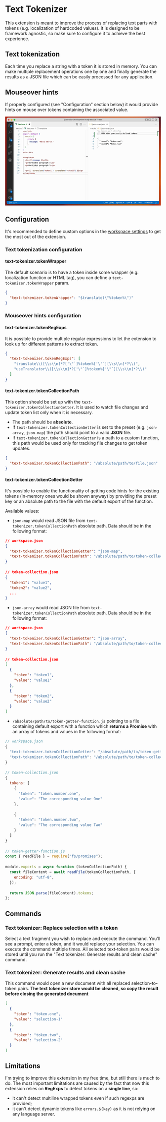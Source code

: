 # Text Tokenizer

This extension is meant to improve the process of replacing text parts with tokens (e.g. localization of hardcoded values). It is designed to be framework agnostic, so make sure to configure it to achieve the best experience.

## Text tokenization

Each time you replace a string with a token it is stored in memory. You can make multiple replacement operations one by one and finally generate the results as a JSON file which can be easily processed for any application.

## Mouseover hints

If properly configured (see "Configuration" section below) it would provide hints on mouse over tokens containing the associated value.

![Functionality presentation](./presentation.gif)

## Configuration

It's recommended to define custom options in the [workspace settings](https://code.visualstudio.com/docs/getstarted/settings) to get the most out of the extension.

### Text tokenization configuration

#### **text-tokenizer.tokenWrapper**

The default scenario is to have a token inside some wrapper (e.g. localization function or HTML tag), you can define a `text-tokenizer.tokenWrapper` param.

```json
{
  "text-tokenizer.tokenWrapper": "$translate(\"%token%\")"
}
```

### Mouseover hints configuration

#### **text-tokenizer.tokenRegExps**

It is possible to provide multiple regular expressions to let the extension to look up for different patterns to extract token.

```json
{
  "text-tokenizer.tokenRegExps": [
    "translate\\([\\s\\n]*?['\"`]%token%['\"`][\\s\\n]*?\\)",
    "useTranslator\\([\\s\\n]*?['\"`]%token%['\"`][\\s\\n]*?\\)"
  ]
}
```

#### **text-tokenizer.tokenCollectionPath**

This option should be set up with the `text-tokenizer.tokenCollectionGetter`. It is used to watch file changes and update token list only when it is necessary.

- The path should be **absolute**.
- If `text-tokenizer.tokenCollectionGetter` is set to the preset (e.g. `json-array`, `json-map`) the path should point to a valid **JSON** file.
- If `text-tokenizer.tokenCollectionGetter` is a path to a custom function, this path would be used only for tracking file changes to get token updates.

```json
{
  "text-tokenizer.tokenCollectionPath": "/absolute/path/to/file.json"
}
```

#### **text-tokenizer.tokenCollectionGetter**

It's possible to enable the functionality of getting code hints for the existing tokens (in-memory ones would be shown anyway) by providing the preset key or an absolute path to the file with the default export of the function.

Available values:

- `json-map` would read JSON file from `text-tokenizer.tokenCollectionPath` absolute path. Data should be in the following format:

```json
// workspace.json
{
  "text-tokenizer.tokenCollectionGetter": "json-map",
  "text-tokenizer.tokenCollectionPath": "/absolute/path/to/token-collection.json"
}

// token-collection.json
{
  "token1": "value1",
  "token2": "value2",
  ...
}
```

- `json-array` would read JSON file from `text-tokenizer.tokenCollectionPath` absolute path. Data should be in the following format:

```json
// workspace.json
{
  "text-tokenizer.tokenCollectionGetter": "json-array",
  "text-tokenizer.tokenCollectionPath": "/absolute/path/to/token-collection.json"
}

// token-collection.json
[
  {
    "token": "token1",
    "value": "value1"
  },
  {
    "token": "token2",
    "value": "value2"
  }
]
```

- `/absolute/path/to/token-getter-function.js` pointing to a file containing default export with a function which **returns a Promise** with an array of tokens and values in the following format:

```javascript
// workspace.json
{
  "text-tokenizer.tokenCollectionGetter": "/absolute/path/to/token-getter-function.js",
  "text-tokenizer.tokenCollectionPath": "/absolute/path/to/token-collection.json"
}

// token-collection.json
{
  tokens: [
    {
      "token": "token.number.one",
      "value": "The corresponding value One"
    },

    {
      "token": "token.number.two",
      "value": "The corresponding value Two"
    }
  ]
}

// token-getter-function.js
const { readFile } = require("fs/promises");

module.exports = async function (tokenCollectionPath) {
  const fileContent = await readFile(tokenCollectionPath, {
    encoding: "utf-8",
  });

  return JSON.parse(fileContent).tokens;
};

```

## Commands

### Text tokenizer: Replace selection with a token

Select a text fragment you wish to replace and execute the command. You'll see a prompt, enter a token, and it would replace your selection.
You can execute the command multiple times. All selected text-token pairs would be stored until you run the "Text tokenizer: Generate results and clean cache" command.

### Text tokenizer: Generate results and clean cache

This command would open a new document with all replaced selection-to-token pairs.
**The text tokenizer store would be cleaned, so copy the result before closing the generated document**

```json
[
  {
    "token": "token.one",
    "value": "selection-1"
  },
  {
    "token": "token.two",
    "value": "selection-2"
  }
]
```

## Limitations

I'm trying to improve this extension in my free time, but still there is much to do. The most important limitations are caused by the fact that now this extension relies on **RegExps** to detect tokens on a **single line**, so:

- it can't detect multiline wrapped tokens even if such regexps are provided;
- it can't detect dynamic tokens like `errors.${key}` as it is not relying on any language server.
